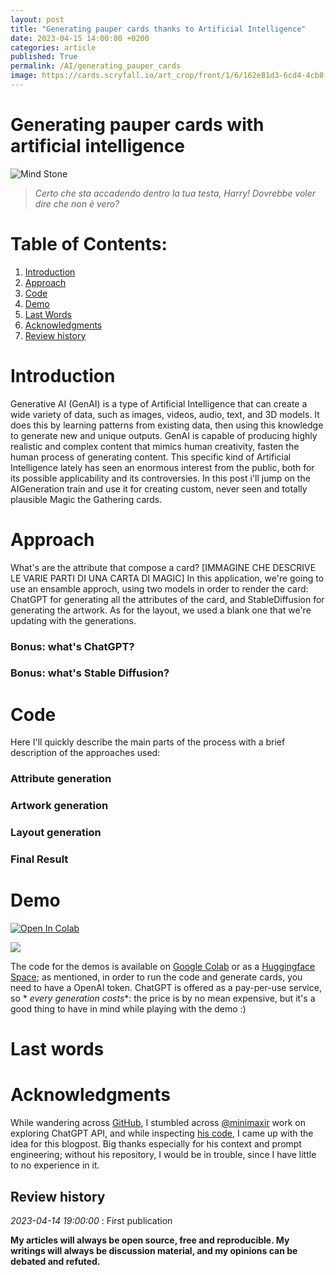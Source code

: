 ```yaml
---
layout: post
title: "Generating pauper cards thanks to Artificial Intelligence"
date: 2023-04-15 14:00:00 +0200
categories: article
published: True
permalink: /AI/generating_pauper_cards
image: https://cards.scryfall.io/art_crop/front/1/6/162e81d3-6cd4-4cb8-8ed8-cfbd8d34ca71.jpg?1562799487
---
```


# Generating pauper cards with artificial intelligence

![Mind Stone](https://cards.scryfall.io/art_crop/front/1/6/162e81d3-6cd4-4cb8-8ed8-cfbd8d34ca71.jpg?1562799487)
> _Certo che sta accadendo dentro la tua testa, Harry! Dovrebbe voler dire che non è vero?_

# Table of Contents:

1. [Introduction](#introduction)
2. [Approach](#approach)
3. [Code](#maindeck)
4. [Demo](#demo)
5. [Last Words](#last-words)
6. [Acknowledgments](#acknowledgments)
7. [Review history](#review-history)

# Introduction

Generative AI (GenAI) is a type of Artificial Intelligence that can create a wide variety of data, such as images,
videos, audio, text, and 3D models. It does this by learning patterns from existing data, then using this knowledge to
generate new and unique outputs. GenAI is capable of producing highly realistic and complex content that mimics human
creativity, fasten the human process of generating content. This specific kind of Artificial Intelligence lately has
seen an enormous interest from the public, both for its possible applicability and its controversies. In this post i'll
jump on the AIGeneration train and use it for creating custom, never seen and totally plausible Magic the Gathering
cards.

# Approach

What's are the attribute that compose a card?
[IMMAGINE CHE DESCRIVE LE VARIE PARTI DI UNA CARTA DI MAGIC]
In this application, we're going to use an ensamble approch, using two models in order to render the card: ChatGPT for
generating all the attributes of the card, and StableDiffusion for generating the artwork. As for the layout, we used a
blank one that we're updating with the generations.

### Bonus: what's ChatGPT?

### Bonus: what's Stable Diffusion?

# Code

Here I'll quickly describe the main parts of the process with a brief description of the approaches used:

### Attribute generation

### Artwork generation

### Layout generation

### Final Result

# Demo

<a href="https://colab.research.google.com/drive/1aC55dHbKf5kx4olqzopvT3CLqlLxzVgH?usp=sharing"><img src="https://colab.research.google.com/assets/colab-badge.svg" alt="Open In Colab"></a>

<a href=""><img src="https://huggingface.co/datasets/huggingface/badges/resolve/main/open-in-hf-spaces-sm-dark.svg"></a>

The code for the demos is available
on [Google Colab](https://colab.research.google.com/drive/1aC55dHbKf5kx4olqzopvT3CLqlLxzVgH?usp=sharing) or as
a [Huggingface Space](); as mentioned, in
order
to run the code and generate cards, you need to have a OpenAI token. ChatGPT is offered as a pay-per-use service, so *
*every generation costs**: the price is by no mean expensive, but it's a good thing to have in mind while playing with
the
demo :)

# Last words

# Acknowledgments

While wandering across [GitHub](https://github.com/), I stumbled across [@minimaxir](https://twitter.com/minimaxir) work
on exploring ChatGPT API, and while inspecting [his code](https://github.com/minimaxir/chatgpt_api_test), I came up with
the idea for this blogpost.
Big thanks especially
for his context and prompt engineering; without his repository, I would be in trouble, since I have little to no
experience in it.

## Review history

_2023-04-14 19:00:00_ : First publication

**My articles will always be open source, free and reproducible. My writings will always be discussion material, and my
opinions can be debated and refuted.**
